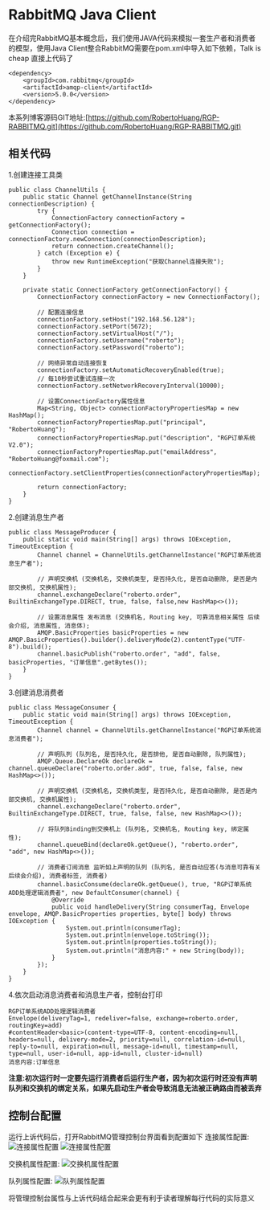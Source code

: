 # RabbitMQ Java Client
在介绍完RabbitMQ基本概念后，我们使用JAVA代码来模拟一套生产者和消费者的模型，使用Java Client整合RabbitMQ需要在pom.xml中导入如下依赖，Talk is cheap 直接上代码了
```
<dependency>
    <groupId>com.rabbitmq</groupId>
    <artifactId>amqp-client</artifactId>
    <version>5.0.0</version>
</dependency>
```
本系列博客源码GIT地址:[https://github.com/RobertoHuang/RGP-RABBITMQ.git](https://github.com/RobertoHuang/RGP-RABBITMQ.git)

## 相关代码
1.创建连接工具类
```
public class ChannelUtils {
    public static Channel getChannelInstance(String connectionDescription) {
        try {
            ConnectionFactory connectionFactory = getConnectionFactory();
            Connection connection = connectionFactory.newConnection(connectionDescription);
            return connection.createChannel();
        } catch (Exception e) {
            throw new RuntimeException("获取Channel连接失败");
        }
    }

    private static ConnectionFactory getConnectionFactory() {
        ConnectionFactory connectionFactory = new ConnectionFactory();

        // 配置连接信息
        connectionFactory.setHost("192.168.56.128");
        connectionFactory.setPort(5672);
        connectionFactory.setVirtualHost("/");
        connectionFactory.setUsername("roberto");
        connectionFactory.setPassword("roberto");

        // 网络异常自动连接恢复
        connectionFactory.setAutomaticRecoveryEnabled(true);
        // 每10秒尝试重试连接一次
        connectionFactory.setNetworkRecoveryInterval(10000);

        // 设置ConnectionFactory属性信息
        Map<String, Object> connectionFactoryPropertiesMap = new HashMap();
        connectionFactoryPropertiesMap.put("principal", "RobertoHuang");
        connectionFactoryPropertiesMap.put("description", "RGP订单系统V2.0");
        connectionFactoryPropertiesMap.put("emailAddress", "RobertoHuang@foxmail.com");
        connectionFactory.setClientProperties(connectionFactoryPropertiesMap);

        return connectionFactory;
    }
}
```
2.创建消息生产者
```
public class MessageProducer {
    public static void main(String[] args) throws IOException, TimeoutException {
        Channel channel = ChannelUtils.getChannelInstance("RGP订单系统消息生产者");

        // 声明交换机 (交换机名, 交换机类型, 是否持久化, 是否自动删除, 是否是内部交换机, 交换机属性);
        channel.exchangeDeclare("roberto.order", BuiltinExchangeType.DIRECT, true, false, false,new HashMap<>());

        // 设置消息属性 发布消息 (交换机名, Routing key, 可靠消息相关属性 后续会介绍, 消息属性, 消息体);
        AMQP.BasicProperties basicProperties = new AMQP.BasicProperties().builder().deliveryMode(2).contentType("UTF-8").build();
        channel.basicPublish("roberto.order", "add", false, basicProperties, "订单信息".getBytes());
    }
}
```
3.创建消息消费者
```
public class MessageConsumer {
    public static void main(String[] args) throws IOException, TimeoutException {
        Channel channel = ChannelUtils.getChannelInstance("RGP订单系统消息消费者");

        // 声明队列 (队列名, 是否持久化, 是否排他, 是否自动删除, 队列属性);
        AMQP.Queue.DeclareOk declareOk = channel.queueDeclare("roberto.order.add", true, false, false, new HashMap<>());

        // 声明交换机 (交换机名, 交换机类型, 是否持久化, 是否自动删除, 是否是内部交换机, 交换机属性);
        channel.exchangeDeclare("roberto.order", BuiltinExchangeType.DIRECT, true, false, false, new HashMap<>());

        // 将队列Binding到交换机上 (队列名, 交换机名, Routing key, 绑定属性);
        channel.queueBind(declareOk.getQueue(), "roberto.order", "add", new HashMap<>());

        // 消费者订阅消息 监听如上声明的队列 (队列名, 是否自动应答(与消息可靠有关 后续会介绍), 消费者标签, 消费者)
        channel.basicConsume(declareOk.getQueue(), true, "RGP订单系统ADD处理逻辑消费者", new DefaultConsumer(channel) {
            @Override
            public void handleDelivery(String consumerTag, Envelope envelope, AMQP.BasicProperties properties, byte[] body) throws IOException {
                System.out.println(consumerTag);
                System.out.println(envelope.toString());
                System.out.println(properties.toString());
                System.out.println("消息内容:" + new String(body));
            }
        });
    }
}
```
4.依次启动消息消费者和消息生产者，控制台打印
```
RGP订单系统ADD处理逻辑消费者
Envelope(deliveryTag=1, redeliver=false, exchange=roberto.order, routingKey=add)
#contentHeader<basic>(content-type=UTF-8, content-encoding=null, headers=null, delivery-mode=2, priority=null, correlation-id=null, reply-to=null, expiration=null, message-id=null, timestamp=null, type=null, user-id=null, app-id=null, cluster-id=null)
消息内容:订单信息
```
**注意:初次运行时一定要先运行消费者后运行生产者，因为初次运行时还没有声明队列和交换机的绑定关系，如果先启动生产者会导致消息无法被正确路由而被丢弃**

## 控制台配置
运行上诉代码后，打开RabbitMQ管理控制台界面看到配置如下
连接属性配置:
![连接属性配置](http://img.blog.csdn.net/20180312135522833?watermark/2/text/aHR0cDovL2Jsb2cuY3Nkbi5uZXQvUm9iZXJ0b0h1YW5n/font/5a6L5L2T/fontsize/400/fill/I0JBQkFCMA==/dissolve/70/gravity/SouthEast)
![连接属性配置](http://img.blog.csdn.net/20180312135534030?watermark/2/text/aHR0cDovL2Jsb2cuY3Nkbi5uZXQvUm9iZXJ0b0h1YW5n/font/5a6L5L2T/fontsize/400/fill/I0JBQkFCMA==/dissolve/70/gravity/SouthEast)

交换机属性配置:
 ![交换机属性配置](http://img.blog.csdn.net/20180312135542722?watermark/2/text/aHR0cDovL2Jsb2cuY3Nkbi5uZXQvUm9iZXJ0b0h1YW5n/font/5a6L5L2T/fontsize/400/fill/I0JBQkFCMA==/dissolve/70/gravity/SouthEast)

队列属性配置:
 ![队列属性配置](http://img.blog.csdn.net/20180312135551970?watermark/2/text/aHR0cDovL2Jsb2cuY3Nkbi5uZXQvUm9iZXJ0b0h1YW5n/font/5a6L5L2T/fontsize/400/fill/I0JBQkFCMA==/dissolve/70/gravity/SouthEast)

将管理控制台属性与上诉代码结合起来会更有利于读者理解每行代码的实际意义